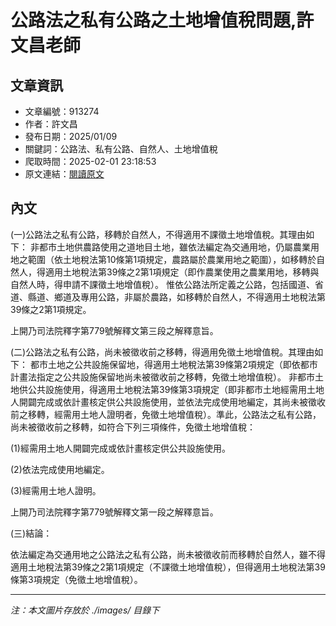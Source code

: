 # 公路法之私有公路之土地增值稅問題,許文昌老師

## 文章資訊
- 文章編號：913274
- 作者：許文昌
- 發布日期：2025/01/09
- 關鍵詞：公路法、私有公路、自然人、土地增值稅
- 爬取時間：2025-02-01 23:18:53
- 原文連結：[閱讀原文](https://real-estate.get.com.tw/Columns/detail.aspx?no=913274)

## 內文


(一)公路法之私有公路，移轉於自然人，不得適用不課徵土地增值稅。其理由如下：
非都市土地供農路使用之道地目土地，雖依法編定為交通用地，仍屬農業用地之範圍（依土地稅法第10條第1項規定，農路屬於農業用地之範圍），如移轉於自然人，得適用土地稅法第39條之2第1項規定（即作農業使用之農業用地，移轉與自然人時，得申請不課徵土地增值稅）。
惟依公路法所定義之公路，包括國道、省道、縣道、鄉道及專用公路，非屬於農路，如移轉於自然人，不得適用土地稅法第39條之2第1項規定。


上開乃司法院釋字第779號解釋文第三段之解釋意旨。


(二)公路法之私有公路，尚未被徵收前之移轉，得適用免徵土地增值稅。其理由如下：
都市土地之公共設施保留地，得適用土地稅法第39條第2項規定（即依都市計畫法指定之公共設施保留地尚未被徵收前之移轉，免徵土地增值稅）。
非都市土地供公共設施使用，得適用土地稅法第39條第3項規定（即非都市土地經需用土地人開闢完成或依計畫核定供公共設施使用，並依法完成使用地編定，其尚未被徵收前之移轉，經需用土地人證明者，免徵土地增值稅）。準此，公路法之私有公路，尚未被徵收前之移轉，如符合下列三項條件，免徵土地增值稅：


(1)經需用土地人開闢完成或依計畫核定供公共設施使用。


(2)依法完成使用地編定。


(3)經需用土地人證明。


上開乃司法院釋字第779號解釋文第一段之解釋意旨。


(三)結論：


依法編定為交通用地之公路法之私有公路，尚未被徵收前而移轉於自然人，雖不得適用土地稅法第39條之2第1項規定（不課徵土地增值稅），但得適用土地稅法第39條第3項規定（免徵土地增值稅）。

---
*注：本文圖片存放於 ./images/ 目錄下*
